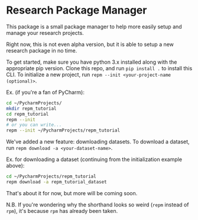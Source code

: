 # Research Package Manager

This package is a small package manager to help more easily setup
and manage your research projects.

Right now, this is not even alpha version, but it is able to setup a new research
package in no time.

To get started, make sure you have python 3.x installed along with the appropriate pip version.
Clone this repo, and run `pip install .` to install this CLI.
To initialize a new project, run `repm --init <your-project-name (optional)>`.

Ex. (if you're a fan of PyCharm):
```bash
cd ~/PycharmProjects/
mkdir repm_tutorial
cd repm_tutorial
repm --init
# or you can write...
repm --init ~/PycharmProjects/repm_tutorial
```

We've added a new feature: downloading datasets.
To download a dataset, run `repm download -a <your-dataset-name>`.

Ex. for downloading a dataset (continuing from the initialization example above):
```bash
cd ~/PycharmProjects/repm_tutorial
repm download -a repm_tutorial_dataset
```

That's about it for now, but more will be coming soon.

N.B. If you're wondering why the shorthand looks so weird (`repm` instead of `rpm`),
it's because `rpm` has already been taken.
